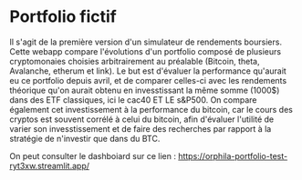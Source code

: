 # Portfolio fictif
Il s'agit de la première version d'un simulateur de rendements boursiers. Cette webapp compare l'évolutions d'un portfolio 
composé de plusieurs cryptomonaies choisies arbitrairement au préalable (Bitcoin, theta, Avalanche, etherum et link).
Le but est d'évaluer la performance qu'aurait eu ce portfolio depuis avril, et de comparer celles-ci avec les rendements
théorique qu'on aurait obtenu en invesstissant la même somme (1000$) dans des ETF classiques, ici le cac40 ET LE s&P500. 
On compare également cet investissement à la performance du bitcoin, car le cours des cryptos est souvent corrélé à celui du bitcoin,
afin d'évaluer l'utilité de varier son invesstissement et de faire des recherches par rapport à la stratégie de n'investir que dans du BTC.

On peut consulter le dashboiard sur ce lien : https://orphila-portfolio-test-ryt3xw.streamlit.app/
